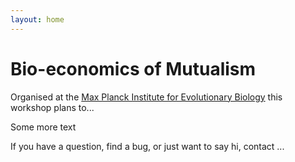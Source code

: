 ```yaml
---
layout: home
---
```

# Bio-economics of Mutualism

Organised at the [Max Planck Institute for Evolutionary Biology](http://www.evolbio.mpg.de) this workshop plans to...

Some more text

If you have a question, find a bug, or just want to say hi, contact ...
